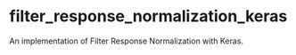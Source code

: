 # filter_response_normalization_keras
An implementation of Filter Response Normalization with Keras.
